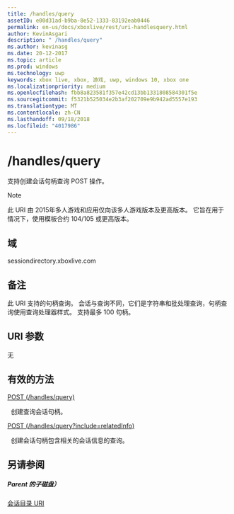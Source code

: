 ```yaml
---
title: /handles/query
assetID: e00d31ad-b9ba-8e52-1333-83192eab0446
permalink: en-us/docs/xboxlive/rest/uri-handlesquery.html
author: KevinAsgari
description: " /handles/query"
ms.author: kevinasg
ms.date: 20-12-2017
ms.topic: article
ms.prod: windows
ms.technology: uwp
keywords: xbox live, xbox, 游戏, uwp, windows 10, xbox one
ms.localizationpriority: medium
ms.openlocfilehash: fbb8a823581f357e42cd13bb1331808584301f5e
ms.sourcegitcommit: f5321b525034e2b3af202709e9b942ad5557e193
ms.translationtype: MT
ms.contentlocale: zh-CN
ms.lasthandoff: 09/18/2018
ms.locfileid: "4017986"
---
```

# <a name="handlesquery"></a>/handles/query
支持创建会话句柄查询 POST 操作。 

> [!NOTE] 
> 此 URI 由 2015年多人游戏和应用仅向该多人游戏版本及更高版本。 它旨在用于情况下，使用模板合约 104/105 或更高版本。  

 
<a id="ID4EQ"></a>

 
## <a name="domain"></a>域
sessiondirectory.xboxlive.com  
<a id="ID4EV"></a>

 
## <a name="remarks"></a>备注
此 URI 支持的句柄查询。 会话与查询不同，它们是字符串和批处理查询，句柄查询使用查询处理器样式。 支持最多 100 句柄。  
<a id="ID4E2"></a>

 
## <a name="uri-parameters"></a>URI 参数
 
无   
<a id="ID4EEB"></a>

 
## <a name="valid-methods"></a>有效的方法

[POST (/handles/query)](uri-handlesquerypost.md)

&nbsp;&nbsp;创建查询会话句柄。

[POST (/handles/query?include=relatedInfo)](uri-handlesqueryincludepost.md)

&nbsp;&nbsp;创建会话句柄包含相关的会话信息的查询。
 
<a id="ID4EQB"></a>

 
## <a name="see-also"></a>另请参阅
 
<a id="ID4ESB"></a>

 
##### <a name="parent"></a>Parent 的子磁盘） 

[会话目录 URI](atoc-reference-sessiondirectory.md)

   